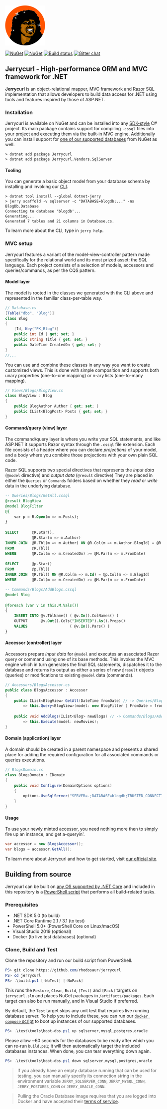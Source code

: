 ![Jerrycurl](gfx/icon.png)

[![NuGet](https://img.shields.io/nuget/v/Jerrycurl)](https://nuget.org/packages/Jerrycurl)
[![NuGet](https://img.shields.io/nuget/vpre/Jerrycurl)](https://nuget.org/packages/Jerrycurl)
[![Build status](https://github.com/thmskv/jerrycurl/actions/workflows/main.yml/badge.svg)](https://github.com/thmskv/jerrycurl/actions)
[![Gitter chat](https://badges.gitter.im/gitterHQ/gitter.png)](https://gitter.im/jerrycurl-mvc/chat)

## Jerrycurl - High-performance ORM and MVC framework for .NET
**Jerrycurl** is an object-relational mapper, MVC framework and Razor SQL implementation that allows developers to build data access for .NET using tools and features inspired by those of ASP.NET.

### Installation
Jerrycurl is available on NuGet and can be installed into any [SDK-style](https://docs.microsoft.com/en-us/nuget/resources/check-project-format) C# project. Its main package contains support for compiling `.cssql` files into your project and executing them via the built-in MVC engine. Additionally you can install support for [one of our supported databases](https://nuget.org/packages?q=Jerrycurl.Vendors) from NuGet as well.

```shell
> dotnet add package Jerrycurl
> dotnet add package Jerrycurl.Vendors.SqlServer
```

#### Tooling
You can generate a basic object model from your database schema by installing and invoking our [CLI](https://www.nuget.org/packages/dotnet-jerry/).
```shell
> dotnet tool install --global dotnet-jerry
> jerry scaffold -v sqlserver -c "DATABASE=blogdb;..." -ns BlogDb.Database
Connecting to database 'blogdb'...
Generating...
Generated 7 tables and 21 columns in Database.cs.
```
To learn more about the CLI, type in `jerry help`.

### MVC setup
Jerrycurl features a variant of the model-view-controller pattern made specifically for the relational world and its most prized asset: the SQL language. Each project consists of a selection of models, accessors and queries/commands, as per the CQS pattern.

#### Model layer
The model is rooted in the classes we generated with the CLI above and represented in the familiar class-per-table way.

```csharp
// Database.cs
[Table("dbo", "Blog")]
class Blog
{
    [Id, Key("PK_Blog")]
    public int Id { get; set; }
    public string Title { get; set; }
    public DateTime CreatedOn { get; set; }
}
//...
```

You can use and combine these classes in any way you want to create customized views. This is done with simple composition and supports both unary properties (one-to-one mapping) or n-ary lists (one-to-many mapping).

```csharp
// Views/Blogs/BlogView.cs
class BlogView : Blog
{
    public BlogAuthor Author { get; set; }
    public IList<BlogPost> Posts { get; set; }
}
```

#### Command/query (view) layer
The command/query layer is where you write your SQL statements, and like ASP.NET it supports Razor syntax through the `.cssql` file extension. Each file consists of a header where you can declare *projections* of your model, and a body where you combine those projections with your own plain SQL code.

Razor SQL supports two special directives that represents the *input data* (`@model` directive) and *output data* (`@result` directive)
They are placed in either the `Queries` or `Commands` folders based on whether they *read* or *write* data in the underlying database.
```sql
-- Queries/Blogs/GetAll.cssql
@result BlogView
@model BlogFilter
@{
    var p = R.Open(m => m.Posts);
}

SELECT      @R.Star(),
            @R.Star(m => m.Author)
INNER JOIN  @R.Tbl(m => m.Author) ON @R.Col(m => m.Author.BlogId) = @R.Col(m => m.Id)
FROM        @R.Tbl()
WHERE       @R.Col(m => m.CreatedOn) >= @M.Par(m => m.FromDate)

SELECT      @p.Star()
FROM        @p.Tbl()
INNER JOIN  @R.Tbl() ON @R.Col(m => m.Id) = @p.Col(m => m.BlogId)
WHERE       @R.Col(m => m.CreatedOn) >= @M.Par(m => m.FromDate)
```
```sql
-- Commands/Blogs/AddBlogs.cssql
@model Blog

@foreach (var v in this.M.Vals())
{
    INSERT INTO @v.TblName() ( @v.In().ColNames() )
    OUTPUT      @v.Out().Cols("INSERTED").As().Props()
    VALUES                   ( @v.In().Pars() )
}
```

#### Accessor (controller) layer
Accessors prepare *input data* for `@model` and executes an associated Razor query or command using one of its base methods. This invokes the MVC engine which in turn generates the final SQL statements, dispatches it to the database and returns its output as either a series of new `@result` objects (queries) or modifications to existing `@model` data (commands).
```csharp
// Accessors/BlogsAccessor.cs
public class BlogsAccessor : Accessor
{
    public IList<BlogView> GetAll(DateTime fromDate) // -> Queries/Blogs/GetAll.cssql
        => this.Query<BlogView>(model: new BlogFilter { FromDate = fromDate });
    
    public void AddBlogs(IList<Blog> newBlogs) // -> Commands/Blogs/AddBlogs.cssql
        => this.Execute(model: newMovies);
}
```

#### Domain (application) layer
A domain should be created in a parent namespace and presents a shared place for adding the required configuration for all associated commands or queries executions.
```csharp
// BlogsDomain.cs
class BlogsDomain : IDomain
{
    public void Configure(DomainOptions options)
    {
        options.UseSqlServer("SERVER=.;DATABASE=blogdb;TRUSTED_CONNECTION=true");
    }
}
```

#### Usage
To use your newly minted accessor, you need nothing more then to simply fire up an instance, and get a-queryin'.

```csharp
var accessor = new BlogsAccessor();
var blogs = accessor.GetAll();
```

To learn more about Jerrycurl and how to get started, visit [our official site](https://jerrycurl.net).

## Building from source
Jerrycurl can be built on [any OS supported by .NET Core](https://docs.microsoft.com/en-us/dotnet/core/install/dependencies) and included in this repository is a [PowerShell script](build.ps1) that performs all build-related tasks.

### Prerequisites
* .NET SDK 5.0 (to build)
* .NET Core Runtime 2.1 / 3.1 (to test)
* PowerShell 5.0+ (PowerShell Core on Linux/macOS)
* Visual Studio 2019 (optional)
* Docker (to live test databases) (optional)

### Clone, Build and Test
Clone the repository and run our build script from PowerShell.
```powershell
PS> git clone https://github.com/rhodosaur/jerrycurl
PS> cd jerrycurl
PS> .\build.ps1 [-NoTest] [-NoPack]
```

This runs the `Restore`, `Clean`, `Build`, `[Test]` and `[Pack]` targets on `jerrycurl.sln` and places NuGet packages in `/artifacts/packages`. Each target can also be run manually, and in Visual Studio if preferred.

By default, the `Test` target skips any unit test that requires live running database server. To help you to include these, you can run our [`docker compose` script](test/tools/boot-dbs.ps1) to boot up instances of our supported databases.

```powershell
PS> .\test\tools\boot-dbs.ps1 up sqlserver,mysql,postgres,oracle
```

Please allow ~60 seconds for the databases to be ready after which you can re-run `build.ps1`; it will then automatically target the included databases instances. When done, you can tear everything down again.

```powershell
PS> .\test\tools\boot-dbs.ps1 down sqlserver,mysql,postgres,oracle
```

> If you already have an empty database running that can be used for testing, you can manually specify its connection string in the environment variable `JERRY_SQLSERVER_CONN`, `JERRY_MYSQL_CONN`, `JERRY_POSTGRES_CONN` or `JERRY_ORACLE_CONN`.

> Pulling the Oracle Database image requires that you are logged into Docker and have accepted their [terms of service](https://hub.docker.com/_/oracle-database-enterprise-edition).
